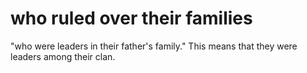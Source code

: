 # who ruled over their families

"who were leaders in their father's family." This means that they were leaders among their clan.

